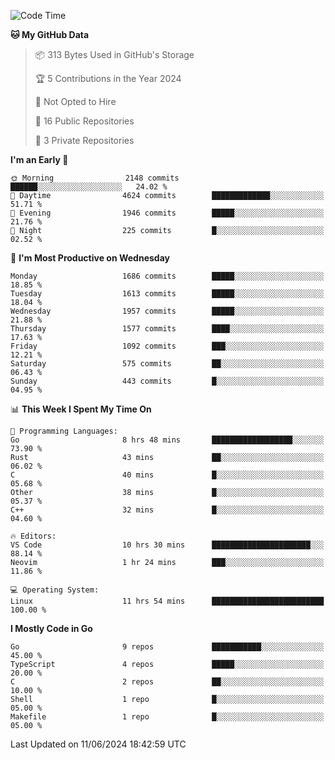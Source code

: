 <!--START_SECTION:waka-->
![Code Time](http://img.shields.io/badge/Code%20Time-680%20hrs%2014%20mins-blue)

**🐱 My GitHub Data** 

> 📦 313 Bytes Used in GitHub's Storage 
 > 
> 🏆 5 Contributions in the Year 2024
 > 
> 🚫 Not Opted to Hire
 > 
> 📜 16 Public Repositories 
 > 
> 🔑 3 Private Repositories 
 > 
**I'm an Early 🐤** 

```text
🌞 Morning                2148 commits        ██████░░░░░░░░░░░░░░░░░░░   24.02 % 
🌆 Daytime                4624 commits        █████████████░░░░░░░░░░░░   51.71 % 
🌃 Evening                1946 commits        █████░░░░░░░░░░░░░░░░░░░░   21.76 % 
🌙 Night                  225 commits         █░░░░░░░░░░░░░░░░░░░░░░░░   02.52 % 
```
📅 **I'm Most Productive on Wednesday** 

```text
Monday                   1686 commits        █████░░░░░░░░░░░░░░░░░░░░   18.85 % 
Tuesday                  1613 commits        █████░░░░░░░░░░░░░░░░░░░░   18.04 % 
Wednesday                1957 commits        █████░░░░░░░░░░░░░░░░░░░░   21.88 % 
Thursday                 1577 commits        ████░░░░░░░░░░░░░░░░░░░░░   17.63 % 
Friday                   1092 commits        ███░░░░░░░░░░░░░░░░░░░░░░   12.21 % 
Saturday                 575 commits         ██░░░░░░░░░░░░░░░░░░░░░░░   06.43 % 
Sunday                   443 commits         █░░░░░░░░░░░░░░░░░░░░░░░░   04.95 % 
```


📊 **This Week I Spent My Time On** 

```text
💬 Programming Languages: 
Go                       8 hrs 48 mins       ██████████████████░░░░░░░   73.90 % 
Rust                     43 mins             ██░░░░░░░░░░░░░░░░░░░░░░░   06.02 % 
C                        40 mins             █░░░░░░░░░░░░░░░░░░░░░░░░   05.68 % 
Other                    38 mins             █░░░░░░░░░░░░░░░░░░░░░░░░   05.37 % 
C++                      32 mins             █░░░░░░░░░░░░░░░░░░░░░░░░   04.60 % 

🔥 Editors: 
VS Code                  10 hrs 30 mins      ██████████████████████░░░   88.14 % 
Neovim                   1 hr 24 mins        ███░░░░░░░░░░░░░░░░░░░░░░   11.86 % 

💻 Operating System: 
Linux                    11 hrs 54 mins      █████████████████████████   100.00 % 
```

**I Mostly Code in Go** 

```text
Go                       9 repos             ███████████░░░░░░░░░░░░░░   45.00 % 
TypeScript               4 repos             █████░░░░░░░░░░░░░░░░░░░░   20.00 % 
C                        2 repos             ██░░░░░░░░░░░░░░░░░░░░░░░   10.00 % 
Shell                    1 repo              █░░░░░░░░░░░░░░░░░░░░░░░░   05.00 % 
Makefile                 1 repo              █░░░░░░░░░░░░░░░░░░░░░░░░   05.00 % 
```




 Last Updated on 11/06/2024 18:42:59 UTC
<!--END_SECTION:waka-->
